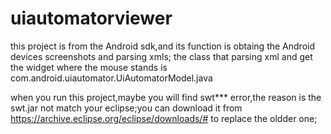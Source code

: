 # uiautomatorviewer

this project is from the Android sdk,and its function is obtaing the Android devices screenshots and parsing xmls;
the class that parsing xml and get the widget where the mouse stands is com.android.uiautomator.UiAutomatorModel.java

when you run this project,maybe you will find swt*** error,the reason is the swt.jar not match your eclipse;you can download it from 
https://archive.eclipse.org/eclipse/downloads/# to replace the oldder one;

